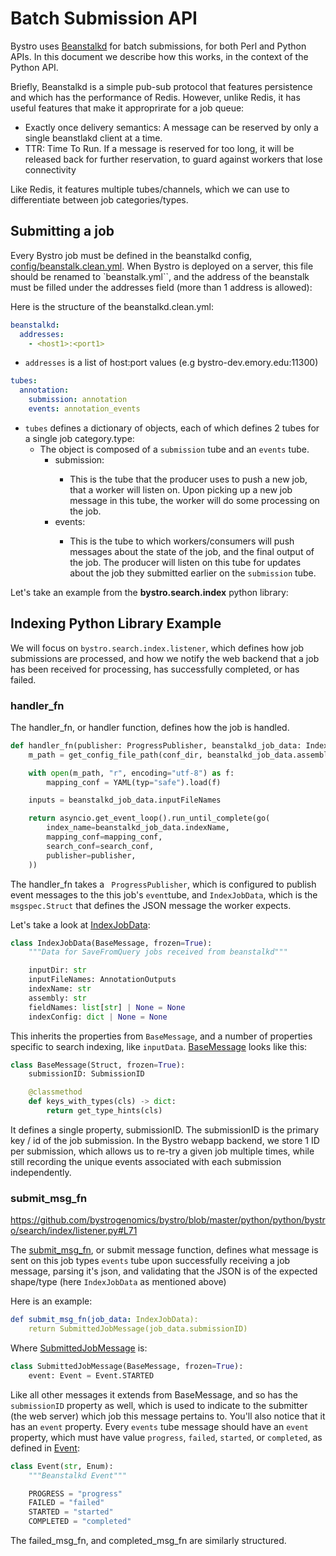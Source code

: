# Batch Submission API

Bystro uses [Beanstalkd](https://beanstalkd.github.io) for batch submissions, for both Perl and Python APIs. In this document we describe how this works, in the context of the Python API.

Briefly, Beanstalkd is a simple pub-sub protocol that features persistence and which has the performance of Redis. However, unlike Redis, it has useful features that make it approprirate for a job queue:

- Exactly once delivery semantics: A message can be reserved by only a single beanstlakd client at a time.
- TTR: Time To Run. If a message is reserved for too long, it will be released back for further reservation, to guard against workers that lose connectivity

Like Redis, it features multiple tubes/channels, which we can use to differentiate between job categories/types.

## Submitting a job

Every Bystro job must be defined in the beanstalkd config, [config/beanstalk.clean.yml](https://github.com/bystrogenomics/bystro/blob/master/config/beanstalk.clean.yml). When Bystro is deployed on a server, this file should be renamed to `beanstalk.yml``, and the address of the beanstalk must be filled under the addresses field (more than 1 address is allowed):

Here is the structure of the beanstalkd.clean.yml:

```yaml
beanstalkd:
  addresses:
    - <host1>:<port1>
```

- `addresses` is a list of host:port values (e.g bystro-dev.emory.edu:11300)

```yaml
tubes:
  annotation:
    submission: annotation
    events: annotation_events
```

- `tubes` defines a dictionary of objects, each of which defines 2 tubes for a single job category.type:
  - The object is composed of a `submission` tube and an `events` tube.
    - submission: <submission tube name>
      - This is the tube that the producer uses to push a new job, that a worker will listen on. Upon picking up a new job message in this tube, the worker will do some processing on the job.
    - events: <events tube name>
      - This is the tube to which workers/consumers will push messages about the state of the job, and the final output of the job. The producer will listen on this tube for updates about the job they submitted earlier on the `submission` tube.

Let's take an example from the <b>bystro.search.index</b> python library:

## Indexing Python Library Example

We will focus on `bystro.search.index.listener`, which defines how job submissions are processed, and how we notify the web backend that a job has been received for processing, has successfully completed, or has failed.

### handler_fn

The handler_fn, or handler function, defines how the job is handled.

```python
def handler_fn(publisher: ProgressPublisher, beanstalkd_job_data: IndexJobData):
    m_path = get_config_file_path(conf_dir, beanstalkd_job_data.assembly, ".mapping.y*ml")

    with open(m_path, "r", encoding="utf-8") as f:
        mapping_conf = YAML(typ="safe").load(f)

    inputs = beanstalkd_job_data.inputFileNames

    return asyncio.get_event_loop().run_until_complete(go(
        index_name=beanstalkd_job_data.indexName,
        mapping_conf=mapping_conf,
        search_conf=search_conf,
        publisher=publisher,
    ))
```

The handler_fn takes a ` ProgressPublisher`, which is configured to publish event messages to the this job's `event`tube, and `IndexJobData`, which is the `msgspec.Struct` that defines the JSON message the worker expects.

Let's take a look at [IndexJobData](https://github.com/bystrogenomics/bystro/blob/91934b83002694f46e34b0317fa398441e4293ed/python/python/bystro/search/utils/messages.py#L5):

```python
class IndexJobData(BaseMessage, frozen=True):
    """Data for SaveFromQuery jobs received from beanstalkd"""

    inputDir: str
    inputFileNames: AnnotationOutputs
    indexName: str
    assembly: str
    fieldNames: list[str] | None = None
    indexConfig: dict | None = None
```

This inherits the properties from `BaseMessage`, and a number of properties specific to search indexing, like `inputData`. [BaseMessage](https://github.com/bystrogenomics/bystro/blob/91934b83002694f46e34b0317fa398441e4293ed/python/python/bystro/beanstalkd/messages.py#L17) looks like this:

```python
class BaseMessage(Struct, frozen=True):
    submissionID: SubmissionID

    @classmethod
    def keys_with_types(cls) -> dict:
        return get_type_hints(cls)
```

It defines a single property, submissionID. The submissionID is the primary key / id of the job submission. In the Bystro webapp backend, we store 1 ID per submission, which allows us to re-try a given job multiple times, while still recording the unique events associated with each submission independently.

### submit_msg_fn

https://github.com/bystrogenomics/bystro/blob/master/python/python/bystro/search/index/listener.py#L71

The [submit_msg_fn](https://github.com/bystrogenomics/bystro/blob/master/python/python/bystro/search/index/listener.py#L71), or submit message function, defines what message is sent on this job types `events` tube upon successfully receiving a job message, parsing it's json, and validating that the JSON is of the expected shape/type (here `IndexJobData` as mentioned above)

Here is an example:

```yaml
def submit_msg_fn(job_data: IndexJobData):
    return SubmittedJobMessage(job_data.submissionID)
```

Where [SubmittedJobMessage](https://github.com/bystrogenomics/bystro/blob/91934b83002694f46e34b0317fa398441e4293ed/python/python/bystro/beanstalkd/messages.py#L24) is:

```python
class SubmittedJobMessage(BaseMessage, frozen=True):
    event: Event = Event.STARTED
```

Like all other messages it extends from BaseMessage, and so has the `submissionID` property as well, which is used to indicate to the submitter (the web server) which job this message pertains to. You'll also notice that it has an `event` property. Every `events` tube message should have an `event` property, which must have value `progress`, `failed`, `started`, or `completed`, as defined in [Event](https://github.com/bystrogenomics/bystro/blob/91934b83002694f46e34b0317fa398441e4293ed/python/python/bystro/beanstalkd/messages.py#L9C1-L15C28):

```python
class Event(str, Enum):
    """Beanstalkd Event"""

    PROGRESS = "progress"
    FAILED = "failed"
    STARTED = "started"
    COMPLETED = "completed"
```

The failed_msg_fn, and completed_msg_fn are similarly structured.
